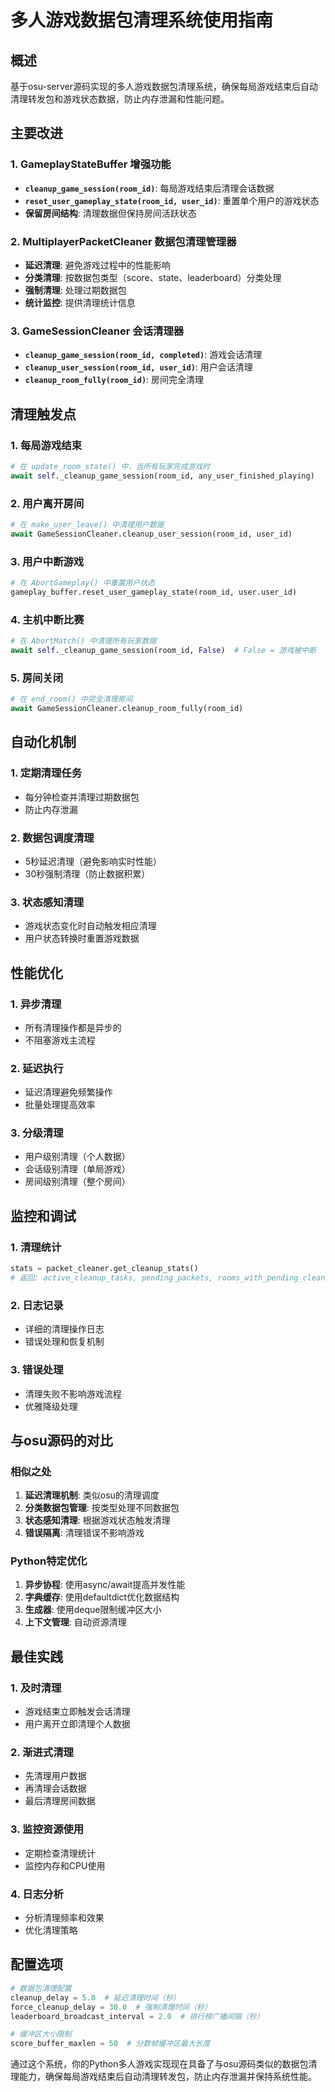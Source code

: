 # 多人游戏数据包清理系统使用指南

## 概述

基于osu-server源码实现的多人游戏数据包清理系统，确保每局游戏结束后自动清理转发包和游戏状态数据，防止内存泄漏和性能问题。

## 主要改进

### 1. GameplayStateBuffer 增强功能

- **`cleanup_game_session(room_id)`**: 每局游戏结束后清理会话数据
- **`reset_user_gameplay_state(room_id, user_id)`**: 重置单个用户的游戏状态
- **保留房间结构**: 清理数据但保持房间活跃状态

### 2. MultiplayerPacketCleaner 数据包清理管理器

- **延迟清理**: 避免游戏过程中的性能影响
- **分类清理**: 按数据包类型（score、state、leaderboard）分类处理
- **强制清理**: 处理过期数据包
- **统计监控**: 提供清理统计信息

### 3. GameSessionCleaner 会话清理器

- **`cleanup_game_session(room_id, completed)`**: 游戏会话清理
- **`cleanup_user_session(room_id, user_id)`**: 用户会话清理
- **`cleanup_room_fully(room_id)`**: 房间完全清理

## 清理触发点

### 1. 每局游戏结束
```python
# 在 update_room_state() 中，当所有玩家完成游戏时
await self._cleanup_game_session(room_id, any_user_finished_playing)
```

### 2. 用户离开房间
```python
# 在 make_user_leave() 中清理用户数据
await GameSessionCleaner.cleanup_user_session(room_id, user_id)
```

### 3. 用户中断游戏
```python
# 在 AbortGameplay() 中重置用户状态
gameplay_buffer.reset_user_gameplay_state(room_id, user.user_id)
```

### 4. 主机中断比赛
```python
# 在 AbortMatch() 中清理所有玩家数据
await self._cleanup_game_session(room_id, False)  # False = 游戏被中断
```

### 5. 房间关闭
```python
# 在 end_room() 中完全清理房间
await GameSessionCleaner.cleanup_room_fully(room_id)
```

## 自动化机制

### 1. 定期清理任务
- 每分钟检查并清理过期数据包
- 防止内存泄漏

### 2. 数据包调度清理
- 5秒延迟清理（避免影响实时性能）
- 30秒强制清理（防止数据积累）

### 3. 状态感知清理
- 游戏状态变化时自动触发相应清理
- 用户状态转换时重置游戏数据

## 性能优化

### 1. 异步清理
- 所有清理操作都是异步的
- 不阻塞游戏主流程

### 2. 延迟执行
- 延迟清理避免频繁操作
- 批量处理提高效率

### 3. 分级清理
- 用户级别清理（个人数据）
- 会话级别清理（单局游戏）
- 房间级别清理（整个房间）

## 监控和调试

### 1. 清理统计
```python
stats = packet_cleaner.get_cleanup_stats()
# 返回: active_cleanup_tasks, pending_packets, rooms_with_pending_cleanup
```

### 2. 日志记录
- 详细的清理操作日志
- 错误处理和恢复机制

### 3. 错误处理
- 清理失败不影响游戏流程
- 优雅降级处理

## 与osu源码的对比

### 相似之处
1. **延迟清理机制**: 类似osu的清理调度
2. **分类数据包管理**: 按类型处理不同数据包
3. **状态感知清理**: 根据游戏状态触发清理
4. **错误隔离**: 清理错误不影响游戏

### Python特定优化
1. **异步协程**: 使用async/await提高并发性能
2. **字典缓存**: 使用defaultdict优化数据结构
3. **生成器**: 使用deque限制缓冲区大小
4. **上下文管理**: 自动资源清理

## 最佳实践

### 1. 及时清理
- 游戏结束立即触发会话清理
- 用户离开立即清理个人数据

### 2. 渐进式清理
- 先清理用户数据
- 再清理会话数据
- 最后清理房间数据

### 3. 监控资源使用
- 定期检查清理统计
- 监控内存和CPU使用

### 4. 日志分析
- 分析清理频率和效果
- 优化清理策略

## 配置选项

```python
# 数据包清理配置
cleanup_delay = 5.0  # 延迟清理时间（秒）
force_cleanup_delay = 30.0  # 强制清理时间（秒）
leaderboard_broadcast_interval = 2.0  # 排行榜广播间隔（秒）

# 缓冲区大小限制
score_buffer_maxlen = 50  # 分数帧缓冲区最大长度
```

通过这个系统，你的Python多人游戏实现现在具备了与osu源码类似的数据包清理能力，确保每局游戏结束后自动清理转发包，防止内存泄漏并保持系统性能。
